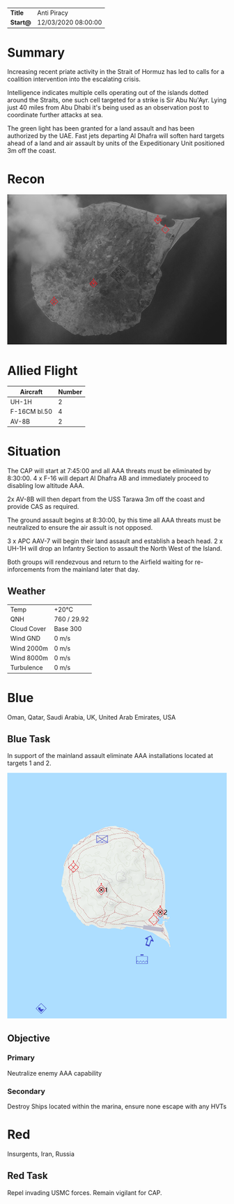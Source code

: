 | | |
| ---- | ---- |
| **Title** | Anti Piracy |
| **Start@** | 12/03/2020 08:00:00

# Summary
Increasing recent priate activity in the Strait of Hormuz has led to calls for a coalition intervention into the escalating crisis.

Intelligence indicates multiple cells operating out of the islands dotted around the Straits, one such cell targeted for a strike is Sir Abu Nu'Ayr. Lying just 40 miles from Abu Dhabi it's being used as an observation post to coordinate further attacks at sea. 

The green light has been granted for a land assault and has been authorized by the UAE. Fast jets departing Al Dhafra will soften hard targets ahead of a land and air assault by units of the Expeditionary Unit positioned 3m off the coast.

# Recon
![](https://raw.githubusercontent.com/JonathanTurnock/dcs-mis_anti-piracy/master/recon.png)

# Allied Flight
| Aircraft | Number |
| ---- | ---- |
| UH-1H  | 2 |
| F-16CM bl.50 | 4 |
| AV-8B | 2 |

# Situation
The CAP will start at 7:45:00 and all AAA threats must be eliminated by 8:30:00.
4 x F-16 will depart Al Dhafra AB and immediately proceed to disabling low altitude AAA.

2x AV-8B will then depart from the USS Tarawa 3m off the coast and provide CAS as required.

The ground assault begins at 8:30:00, by this time all AAA threats must be neutralized to ensure the air assult is not opposed.

3 x APC AAV-7 will begin their land assault and establish a beach head.
2 x UH-1H will drop an Infantry Section to assault the North West of the Island. 

Both groups will rendezvous and return to the Airfield waiting for re-inforcements from the mainland later that day.

## Weather
| | |
| ---- | ---- |
| Temp | +20°C
| QNH | 760 / 29.92
| Cloud Cover | Base 300
| Wind GND | 0 m/s |
| Wind 2000m | 0 m/s |
| Wind 8000m | 0 m/s |
| Turbulence | 0 m/s |

# Blue
Oman, Qatar, Saudi Arabia, UK, United Arab Emirates, USA

## Blue Task
In support of the mainland assault eliminate AAA installations located at targets 1 and 2.

![](https://raw.githubusercontent.com/JonathanTurnock/dcs-mis_anti-piracy/master/planning.png)

## Objective

### Primary
Neutralize enemy AAA capability

### Secondary
Destroy Ships located within the marina, ensure none escape with any HVTs

# Red
Insurgents, Iran, Russia

## Red Task
Repel invading USMC forces.
Remain vigilant for CAP.
